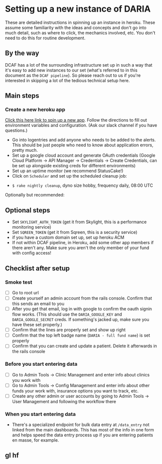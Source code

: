 # Setting up a new instance of DARIA

These are detailed instructions in spinning up an instance in heroku. These assume some familiarity with the ideas and concepts and don't go into much detail, such as where to click, the mechanics involved, etc. You don't need to do this for routine development.

## By the way

DCAF has a lot of the surrounding infrastructure set up in such a way that it's easy to add new instances to our set (what's referred to in this document as the `DCAF pipeline`). So please reach out to us if you're interested in skipping a lot of the tedious technical setup here.

## Main steps

### Create a new heroku app

[Click this here link to spin up a new app](https://heroku.com/deploy?template=https://github.com/DCAFEngineering/dcaf_case_management). Follow the directions to fill out environment variables and configuration. (Ask our slack channel if you have questions.)

* Go into logentries and add anyone who needs to be added to the alerts. This should be just people who need to know about application errors, pretty much.
* Set up a google cloud account and generate OAuth credentials (Google Cloud Platform -> API Manager -> Credentials -> Create Credentials, can be set up alongside existing creds for different environments)
* Set up an uptime monitor (we recommend StatusCake!)
* Click on `Scheduler` and set up the scheduled cleanup job:
- `$ rake nightly cleanup`, dyno size hobby, frequency daily, 08:00 UTC

Optionally but recommended:

## Optional steps

* Set `SKYLIGHT_AUTH_TOKEN` (get it from Skylight, this is a performance monitoring service)
* Set `SQREEN_TOKEN` (get it from Sqreen, this is a security service)
* if you have a custom domain set up, set up heroku ACM
* If not within DCAF pipeline, in Heroku, add some other app members if there aren't any. Make sure you aren't the only member of your fund with config access!

## Checklist after setup

### Smoke test

- [ ] Go to root url
- [ ] Create yourself an admin account from the rails console. Confirm that this sends an email to you
- [ ] After you get that email, log in with google to confirm the oauth signin flow works. (This should use the `DARIA_GOOGLE_KEY` and `DARIA_GOOGLE_SECRET` creds. If something's jacked up, make sure you have these set properly.)
- [ ] Confirm that the lines are properly set and show up right
- [ ] Confirm that the top left badge name (`DARIA - full fund name`) is set properly
- [ ] Confirm that you can create and update a patient. Delete it afterwards in the rails console

### Before you start entering data

- [ ] Go to Admin Tools -> Clinic Management and enter info about clinics you work with
- [ ] Go to Admin Tools -> Config Management and enter info about other funds your work with, insurance options you want to track, etc.
- [ ] Create any other admin or user accounts by going to Admin Tools -> User Management and following the workflow there

### When you start entering data

* There's a specialized endpoint for bulk data entry at `/data_entry` not linked from the main dashboards. This has most of the info in one form and helps speed the data entry process up if you are entering patients en masse, for example.

## gl hf
